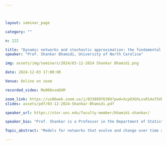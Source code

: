 ```yaml
---



layout: seminar_page

category: ""

n: 222

title: "Dynamic networks and stochastic approximation: the fundamental role of mathematics "
speaker: "Prof. Shankar Bhamidi, University of North Carolina"

img: assets/img/seminars/2024/03-12-2024 Shankar Bhamidi.png

date: 2024-12-03 17:00:00 

Venue: Online on zoom

recorded_video: Me008vxmDXM

zoom_link: https://us06web.zoom.us/j/83388976389?pwd=XcpO3GhLxsR14a7SVbPx33HQQa1jbt.1 
slides: assets/pdf/03-12-2024-Shankar-Bhamidi.pdf

speaker_url: https://stor.unc.edu/faculty-member/bhamidi-shankar/

speaker_bio: "Prof. Shankar is a Professor in the Department of Statistics and Operations Research. He joined the department in July 2009 after completing a postdoc in the Mathematics Department, at the University of British Columbia, Vancouver. He did his Ph.D. in 2008 at the Department of Statistics, University of California, Berkeley under Professor David Aldous. He worked on stochastic processes, random networks including dynamics on network models and random graphs. He is interested in problems that have originated from some applied branch of science, to which probability can say something fruitful and non-trivial. He tries to find unifying mathematical principles which can be used to solve a variety of problems."

Topic_abstract: "Models for networks that evolve and change over time are ubiquitous in a host of domains including modeling social networks, understanding the evolution of systems in proteomics, the study of the growth and spread of epidemics etc. While there has been tremendous advancement in the empirical exploration of these systems and the corresponding models for such systems, the goal of this talk is, through three different stories describe the importance of math in understanding the emergence of phenomenon in such systems.(i) Understanding the effect and detectability of change point in the evolution of the system dynamics. (ii) The disparity in the behavior of different centrality measures such as degree and page rank centrality for measuring popularity in settings where there are vertices of different types such as majorities and minorities as well as insight analyzing such problems give for at first sight unrelated issues such as sampling rare groups within the network. (iii) Understanding the effect of delay when new individuals entering the system only have a snapshot of the network at an earlier time point to make decisions on whom to connect. The main goal will to be convey unexpected findings in each of these three areas."

---
```

 